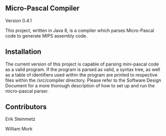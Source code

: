 ## Micro-Pascal Compiler
Version 0.4.1

This project, written in Java 8, is a compiler which parses Micro-Pascal code to generate MIPS assembly code.

## Installation
The current version of this project is capable of parsing mini-pascal code as a valid program.
If the program is parsed as valid, a syntax tree, as well as a table of identifiers used within
the program are printed to respective files within the /src/compiler directory. Please refer
to the Software Design Document for a more thorough description of how to set up and run the
micro-pascal parser.

## Contributors
Erik Steinmetz

William Mork